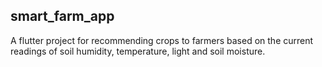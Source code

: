## smart_farm_app

A flutter project for recommending crops to farmers based on the current readings of soil humidity, temperature, light and soil moisture.



